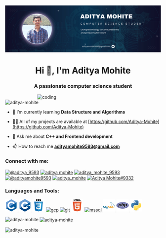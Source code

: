 ![logo](https://github.com/Aditya-Mohite/Aditya-Mohite/blob/main/GitHub%20Banner.png)

<h1 align="center">Hi 👋, I'm Aditya Mohite</h1>
<h3 align="center">A passionate computer science student</h3>

<img align="right" alt="coding" width="400" src="https://user-images.githubusercontent.com/55389276/140866485-8fb1c876-9a8f-4d6a-98dc-08c4981eaf70.gif">

<p align="left"> <img src="https://komarev.com/ghpvc/?username=aditya-mohite&label=Profile%20views&color=0e75b6&style=flat" alt="aditya-mohite" /> </p>

- 🌱 I’m currently learning **Data Structure and Algorithms**

- 👨‍💻 All of my projects are available at [https://github.com/Aditya-Mohite](https://github.com/Aditya-Mohite)

- 💬 Ask me about **C++ and Frontend development**

- 📫 How to reach me **adityamohite9593@gmail.com**

<h3 align="left">Connect with me:</h3>
<p align="left">
<a href="https://twitter.com/@aditya_9593" target="blank"><img align="center" src="https://raw.githubusercontent.com/rahuldkjain/github-profile-readme-generator/master/src/images/icons/Social/twitter.svg" alt="@aditya_9593" height="30" width="40" /></a>
<a href="https://linkedin.com/in/aditya mohite" target="blank"><img align="center" src="https://raw.githubusercontent.com/rahuldkjain/github-profile-readme-generator/master/src/images/icons/Social/linked-in-alt.svg" alt="aditya mohite" height="30" width="40" /></a>
<a href="https://instagram.com/aditya_mohite_9593" target="blank"><img align="center" src="https://raw.githubusercontent.com/rahuldkjain/github-profile-readme-generator/master/src/images/icons/Social/instagram.svg" alt="aditya_mohite_9593" height="30" width="40" /></a>
<a href="https://www.hackerrank.com/@adityamohite9593" target="blank"><img align="center" src="https://raw.githubusercontent.com/rahuldkjain/github-profile-readme-generator/master/src/images/icons/Social/hackerrank.svg" alt="@adityamohite9593" height="30" width="40" /></a>
<a href="https://www.leetcode.com/aditya_mohite" target="blank"><img align="center" src="https://raw.githubusercontent.com/rahuldkjain/github-profile-readme-generator/master/src/images/icons/Social/leet-code.svg" alt="aditya_mohite" height="30" width="40" /></a>
<a href="https://discord.gg/Aditya Mohite#9332" target="blank"><img align="center" src="https://raw.githubusercontent.com/rahuldkjain/github-profile-readme-generator/master/src/images/icons/Social/discord.svg" alt="Aditya Mohite#9332" height="30" width="40" /></a>
</p>

<h3 align="left">Languages and Tools:</h3>
<p align="left"> <a href="https://www.cprogramming.com/" target="_blank" rel="noreferrer"> <img src="https://raw.githubusercontent.com/devicons/devicon/master/icons/c/c-original.svg" alt="c" width="40" height="40"/> </a> <a href="https://www.w3schools.com/cpp/" target="_blank" rel="noreferrer"> <img src="https://raw.githubusercontent.com/devicons/devicon/master/icons/cplusplus/cplusplus-original.svg" alt="cplusplus" width="40" height="40"/> </a> <a href="https://www.w3schools.com/css/" target="_blank" rel="noreferrer"> <img src="https://raw.githubusercontent.com/devicons/devicon/master/icons/css3/css3-original-wordmark.svg" alt="css3" width="40" height="40"/> </a> <a href="https://cloud.google.com" target="_blank" rel="noreferrer"> <img src="https://www.vectorlogo.zone/logos/google_cloud/google_cloud-icon.svg" alt="gcp" width="40" height="40"/> </a> <a href="https://git-scm.com/" target="_blank" rel="noreferrer"> <img src="https://www.vectorlogo.zone/logos/git-scm/git-scm-icon.svg" alt="git" width="40" height="40"/> </a> <a href="https://www.w3.org/html/" target="_blank" rel="noreferrer"> <img src="https://raw.githubusercontent.com/devicons/devicon/master/icons/html5/html5-original-wordmark.svg" alt="html5" width="40" height="40"/> </a> <a href="https://www.microsoft.com/en-us/sql-server" target="_blank" rel="noreferrer"> <img src="https://www.svgrepo.com/show/303229/microsoft-sql-server-logo.svg" alt="mssql" width="40" height="40"/> </a> <a href="https://www.mysql.com/" target="_blank" rel="noreferrer"> <img src="https://raw.githubusercontent.com/devicons/devicon/master/icons/mysql/mysql-original-wordmark.svg" alt="mysql" width="40" height="40"/> </a> <a href="https://www.php.net" target="_blank" rel="noreferrer"> <img src="https://raw.githubusercontent.com/devicons/devicon/master/icons/php/php-original.svg" alt="php" width="40" height="40"/> </a> <a href="https://www.python.org" target="_blank" rel="noreferrer"> <img src="https://raw.githubusercontent.com/devicons/devicon/master/icons/python/python-original.svg" alt="python" width="40" height="40"/> </a> </p>

<p><img align="left" src="https://github-readme-stats.vercel.app/api/top-langs?username=aditya-mohite&show_icons=true&locale=en&layout=compact" alt="aditya-mohite" /></p>

<p>&nbsp;<img align="center" src="https://github-readme-stats.vercel.app/api?username=aditya-mohite&show_icons=true&locale=en" alt="aditya-mohite" /></p>

<p><img align="center" src="https://github-readme-streak-stats.herokuapp.com/?user=aditya-mohite&" alt="aditya-mohite" /></p>
